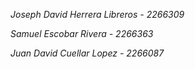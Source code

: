 *Joseph David Herrera Libreros - 2266309*

*Samuel Escobar Rivera - 2266363*

*Juan David Cuellar Lopez - 2266087*
